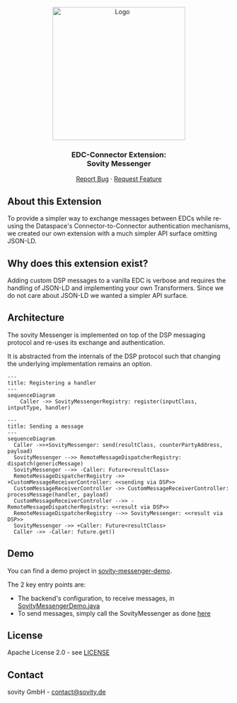 <!-- PROJECT LOGO -->
<br />
<div align="center">
  <a href="https://github.com/sovity/edc-extensions">
    <img src="https://raw.githubusercontent.com/sovity/edc-ui/main/src/assets/images/sovity_logo.svg" alt="Logo" width="300">
  </a>

<h3 align="center">EDC-Connector Extension:<br />Sovity Messenger</h3>

  <p align="center">
    <a href="https://github.com/sovity/edc-extensions/issues/new?template=bug_report.md">Report Bug</a>
    ·
    <a href="https://github.com/sovity/edc-extensions/issues/new?template=feature_request.md">Request Feature</a>
  </p>
</div>


## About this Extension

To provide a simpler way to exchange messages between EDCs while re-using the Dataspace's Connector-to-Connector authentication mechanisms, we created our own extension with a much simpler API surface omitting JSON-LD.

## Why does this extension exist?

Adding custom DSP messages to a vanilla EDC is verbose and requires the handling of JSON-LD and implementing your own Transformers. Since we do not care about JSON-LD we wanted a simpler API surface.

## Architecture

The sovity Messenger is implemented on top of the DSP messaging protocol and re-uses its exchange and authentication.

It is abstracted from the internals of the DSP protocol such that changing the underlying implementation remains an option.


```mermaid
---
title: Registering a handler
---
sequenceDiagram
    Caller ->> SovityMessengerRegistry: register(inputClass, intputType, handler)
```

```mermaid
---
title: Sending a message
---
sequenceDiagram
  Caller ->>+SovityMessenger: send(resultClass, counterPartyAddress, payload)
  SovityMessenger -->> RemoteMessageDispatcherRegistry: dispatch(genericMessage)
  SovityMessenger -->> -Caller: Future<resultClass>
  RemoteMessageDispatcherRegistry ->> +CustomMessageReceiverController: <<sending via DSP>>
  CustomMessageReceiverController ->> CustomMessageReceiverController: processMessage(handler, payload)
  CustomMessageReceiverController -->> -RemoteMessageDispatcherRegistry: <<result via DSP>>
  RemoteMessageDispatcherRegistry -->> SovityMessenger: <<result via DSP>>
  SovityMessenger ->> +Caller: Future<resultClass>
  Caller ->> -Caller: future.get()
```

## Demo

You can find a demo project in [sovity-messenger-demo](../../demo/sovity-messenger-demo).

The 2 key entry points are:

- The backend's configuration, to receive messages, in [SovityMessengerDemo.java](../sovity-messenger-demo/src/main/java/de/sovity/edc/extension/sovitymessenger/demo/SovityMessengerDemo.java)
- To send messages, simply call the SovityMessenger as done [here](../sovity-messenger-demo/src/test/java/de/sovity/edc/extension/sovitymessenger/demo/SovityMessengerDemoTest.java)

## License

Apache License 2.0 - see [LICENSE](../../LICENSE)

## Contact

sovity GmbH - contact@sovity.de
